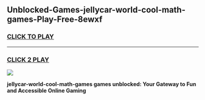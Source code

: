 
## Unblocked-Games-jellycar-world-cool-math-games-Play-Free-8ewxf
<h3>
<a href="https://premium76.site?title=jellycar-world-cool-math-games&ref=10A">CLICK TO PLAY</a></h3>
<hr>

<h3>
<a href="https://premium76.site?title=jellycar-world-cool-math-games&ref=10A">CLICK 2 PLAY</a>
  
</h3>

<a href="https://premium76.site?title=jellycar-world-cool-math-games&ref=10A"><img src="https://clearcache.store/games.png"></a>


**jellycar-world-cool-math-games games unblocked: Your Gateway to Fun and Accessible Online Gaming**
